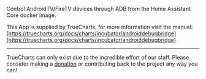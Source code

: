 Control AndroidTV/FireTV devices through ADB from the Home Assistant Core docker image.


This App is supplied by TrueCharts, for more information visit the manual: [https://truecharts.org/docs/charts/incubator/androiddebugbridge](https://truecharts.org/docs/charts/incubator/androiddebugbridge)

---

TrueCharts can only exist due to the incredible effort of our staff.
Please consider making a [donation](https://truecharts.org/docs/about/sponsor) or contributing back to the project any way you can!
